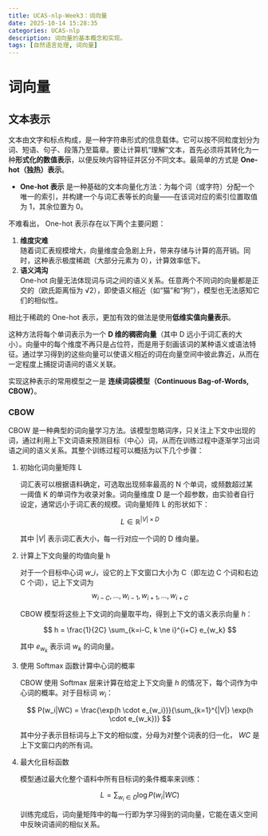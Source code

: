 ```yaml
---
title: UCAS-nlp-Week3：词向量
date: 2025-10-14 15:28:35
categories: UCAS-nlp
description: 词向量的基本概念和实现。
tags: [自然语言处理, 词向量]
---
```

# 词向量
## 文本表示
文本由文字和标点构成，是一种字符串形式的信息载体。它可以按不同粒度划分为词、短语、句子、段落乃至篇章。要让计算机“理解”文本，首先必须将其转化为一种**形式化的数值表示**，以便反映内容特征并区分不同文本。最简单的方式是 **One-hot（独热）表示**。

- **One-hot 表示** 是一种基础的文本向量化方法：为每个词（或字符）分配一个唯一的索引，并构建一个与词汇表等长的向量——在该词对应的索引位置取值为 1，其余位置为 0。

不难看出， One-hot 表示存在以下两个主要问题：

1. **维度灾难**  
   随着词汇表规模增大，向量维度会急剧上升，带来存储与计算的高开销。同时，这种表示极度稀疏（大部分元素为 0），计算效率低下。
2. **语义鸿沟**  
   One-hot 向量无法体现词与词之间的语义关系。任意两个不同词的向量都是正交的（欧氏距离恒为 √2），即使语义相近（如“猫”和“狗”），模型也无法感知它们的相似性。

相比于稀疏的 One-hot 表示，更加有效的做法是使用**低维实值向量表示**。  

这种方法将每个单词表示为一个 **D 维的稠密向量**（其中 D 远小于词汇表的大小）。向量中的每个维度不再只是占位符，而是用于刻画该词的某种语义或语法特征。通过学习得到的这些向量可以使语义相近的词在向量空间中彼此靠近，从而在一定程度上捕捉词语间的语义关联。

实现这种表示的常用模型之一是 **连续词袋模型（Continuous Bag-of-Words, CBOW）**。

### CBOW
CBOW 是一种典型的词向量学习方法。该模型忽略词序，只关注上下文中出现的词，通过利用上下文词语来预测目标（中心）词，从而在训练过程中逐渐学习出词语之间的语义关系。其整个训练过程可以概括为以下几个步骤：

1. 初始化词向量矩阵 L

    词汇表可以根据语料确定，可选取出现频率最高的 N 个单词，或频数超过某一阈值 K 的单词作为收录对象。词向量维度 D 是一个超参数，由实验者自行设定，通常远小于词汇表的规模。词向量矩阵 L 的形状如下：

    $$
    L \in \mathbb{R}^{|V| \times D}
    $$

    其中 $|V|$ 表示词汇表大小，每一行对应一个词的 D 维向量。

2. 计算上下文向量的均值向量 h

    对于一个目标中心词 $w\_i$，设它的上下文窗口大小为 C（即左边 C 个词和右边 C 个词），记上下文词为 
    $$w_{i-C}, \dots, w_{i-1}, w_{i+1}, \dots, w_{i+C}$$
    
    CBOW 模型将这些上下文词的向量取平均，得到上下文的语义表示向量 $h$：

    $$
    h = \frac{1}{2C} \sum_{k=i-C, k \ne i}^{i+C} e_{w_k}
    $$

    其中 $e_{w_k}$ 表示词 $w_k$ 的词向量。

3. 使用 Softmax 函数计算中心词的概率

    CBOW 使用 Softmax 层来计算在给定上下文向量 $h$ 的情况下，每个词作为中心词的概率。对于目标词 $w_i$：

    $$
    P(w_i|WC) = \frac{\exp(h \cdot e_{w_i})}{\sum_{k=1}^{|V|} \exp(h \cdot e_{w_k})}
    $$

    其中分子表示目标词与上下文的相似度，分母为对整个词表的归一化， $WC$ 是上下文窗口内的所有词。

4. 最大化目标函数

    模型通过最大化整个语料中所有目标词的条件概率来训练：

    $$
    L = \sum_{w_i \in D} \log P(w_i | WC)
    $$

    训练完成后，词向量矩阵中的每一行即为学习得到的词向量，它能在语义空间中反映词语间的相似关系。
